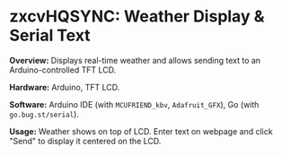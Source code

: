 # zxcvHQSYNC: Weather Display & Serial Text

**Overview:** Displays real-time weather and allows sending text to an Arduino-controlled TFT LCD.

**Hardware:** Arduino, TFT LCD.

**Software:** Arduino IDE (with `MCUFRIEND_kbv`, `Adafruit_GFX`), Go (with `go.bug.st/serial`).


**Usage:** Weather shows on top of LCD. Enter text on webpage and click "Send" to display it centered on the LCD.
